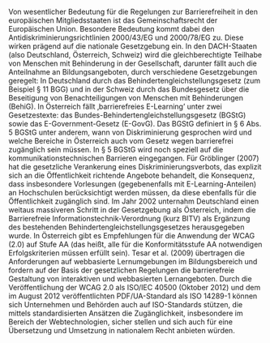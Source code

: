 <!-- filename: 04_Gesetzliche_Rahmenbedingungen_und_Richtlinien_-_Standards_zur_Umsetzung.md -->
<!-- title: Gesetzliche Rahmenbedingungen und Richtlinien / Standards zur Umsetzung -->

Von wesentlicher Bedeutung für die Regelungen zur Barrierefreiheit in den europäischen Mitgliedsstaaten ist das Gemeinschaftsrecht der Europäischen Union. Besondere Bedeutung kommt dabei den Antidiskriminierungsrichtlinien 2000/43/EG und 2000/78/EG zu. Diese wirken prägend auf die nationale Gesetzgebung ein. In den DACH-Staaten (also Deutschland, Österreich, Schweiz) wird die gleichberechtigte Teilhabe von Menschen mit Behinderung in der Gesellschaft, darunter fällt auch die Anteilnahme an Bildungsangeboten, durch verschiedene Gesetzgebungen geregelt: In Deutschland durch das Behindertengleichstellungsgesetz (zum Beispiel § 11 BGG) und in der Schweiz durch das Bundesgesetz über die Beseitigung von Benachteiligungen von Menschen mit Behinderungen (BehiG). In Österreich fällt ‚barrierefreies E-Learning’ unter zwei Gesetzestexte: das Bundes-Behindertengleichstellungsgesetz (BGStG) sowie das E-Government-Gesetz (E-GovG). Das BGStG definiert in § 6 Abs. 5 BGStG unter anderem, wann von Diskriminierung gesprochen wird und welche Bereiche in Österreich auch vom Gesetz wegen barrierefrei zugänglich sein müssen. In § 5 BGStG wird noch speziell auf die kommunikationstechnischen Barrieren eingegangen. Für Gröblinger (2007) hat die gesetzliche Verankerung eines Diskriminierungsverbots, das explizit sich an die Öffentlichkeit richtende Angebote behandelt, die Konsequenz, dass insbesondere Vorlesungen (gegebenenfalls mit E-Learning-Anteilen) an Hochschulen berücksichtigt werden müssen, da diese ebenfalls für die Öffentlichkeit zugänglich sind. Im Jahr 2002 unternahm Deutschland einen weitaus massiveren Schritt in der Gesetzgebung als Österreich, indem die Barrierefreie Informationstechnik-Verordnung (kurz BITV) als Ergänzung des bestehenden Behindertengleichstellungsgesetzes herausgegeben wurde. In Österreich gibt es Empfehlungen für die Anwendung der WCAG (2.0) auf Stufe AA (das heißt, alle für die Konformitätsstufe AA notwendigen Erfolgskriterien müssen erfüllt sein). Tesar et al. (2009) übertragen die Anforderungen auf webbasierte Lernumgebungen im Bildungsbereich und fordern auf der Basis der gesetzlichen Regelungen die barrierefreie Gestaltung von interaktiven und webbasierten Lernangeboten. Durch die Veröffentlichung der WCAG 2.0 als ISO/IEC 40500 (Oktober 2012) und dem im August 2012 veröffentlichten PDF/UA-Standard als ISO 14289-1 können sich Unternehmen und Behörden auch auf ISO-Standards stützen, die mittels standardisierten Ansätzen die Zugänglichkeit, insbesondere im Bereich der Webtechnologien, sicher stellen und sich auch für eine Übersetzung und Umsetzung in nationalem Recht anbieten würden.
